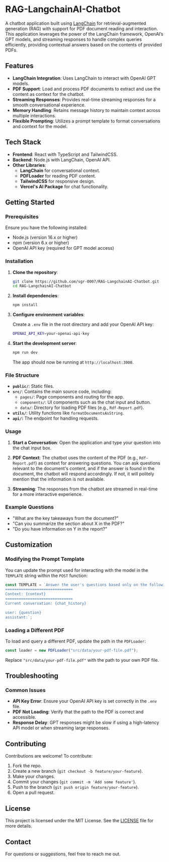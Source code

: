 
# RAG-LangchainAI-Chatbot

A chatbot application built using [LangChain](https://github.com/hwchase17/langchain) for retrieval-augmented generation (RAG) with support for PDF document reading and interaction. This application leverages the power of the LangChain framework, OpenAI’s GPT models, and streaming responses to handle complex queries efficiently, providing contextual answers based on the contents of provided PDFs.

## Features

- **LangChain Integration**: Uses LangChain to interact with OpenAI GPT models.
- **PDF Support**: Load and process PDF documents to extract and use the content as context for the chatbot.
- **Streaming Responses**: Provides real-time streaming responses for a smooth conversational experience.
- **Memory Handling**: Retains message history to maintain context across multiple interactions.
- **Flexible Prompting**: Utilizes a prompt template to format conversations and context for the model.

## Tech Stack

- **Frontend**: React with TypeScript and TailwindCSS.
- **Backend**: Node.js with LangChain, OpenAI API.
- **Other Libraries**: 
  - **LangChain** for conversational context.
  - **PDFLoader** for reading PDF content.
  - **TailwindCSS** for responsive design.
  - **Vercel's AI Package** for chat functionality.

## Getting Started

### Prerequisites

Ensure you have the following installed:

- Node.js (version 16.x or higher)
- npm (version 6.x or higher)
- OpenAI API key (required for GPT model access)

### Installation

1. **Clone the repository**:
   ```bash
   git clone https://github.com/sgr-0007/RAG-LangchainAI-Chatbot.git
   cd RAG-LangchainAI-Chatbot
   ```

2. **Install dependencies**:
   ```bash
   npm install
   ```

3. **Configure environment variables**:

   Create a `.env` file in the root directory and add your OpenAI API key:
   ```bash
   OPENAI_API_KEY=your-openai-api-key
   ```

4. **Start the development server**:
   ```bash
   npm run dev
   ```

   The app should now be running at `http://localhost:3000`.

### File Structure

- **`public/`**: Static files.
- **`src/`**: Contains the main source code, including:
  - `pages/`: Page components and routing for the app.
  - `components/`: UI components such as the chat input and button.
  - `data/`: Directory for loading PDF files (e.g., `Rdf-Report.pdf`).
- **`utils/`**: Utility functions like `formatDocumentsAsString`.
- **`api/`:** The endpoint for handling requests.

### Usage

1. **Start a Conversation**:
   Open the application and type your question into the chat input box.

2. **PDF Context**:
   The chatbot uses the content of the PDF (e.g., `Rdf-Report.pdf`) as context for answering questions. You can ask questions relevant to the document's content, and if the answer is found in the document, the chatbot will respond accordingly. If not, it will politely mention that the information is not available.

3. **Streaming**:
   The responses from the chatbot are streamed in real-time for a more interactive experience.

### Example Questions

- "What are the key takeaways from the document?"
- "Can you summarize the section about X in the PDF?"
- "Do you have information on Y in the report?"

## Customization

### Modifying the Prompt Template

You can update the prompt used for interacting with the model in the `TEMPLATE` string within the `POST` function:

```ts
const TEMPLATE = `Answer the user's questions based only on the following context. If the answer is not in the context, reply politely that you do not have that information available.:
==============================
Context: {context}
==============================
Current conversation: {chat_history}

user: {question}
assistant:`;
```

### Loading a Different PDF

To load and query a different PDF, update the path in the `PDFLoader`:

```ts
const loader = new PDFLoader("src/data/your-pdf-file.pdf");
```

Replace `"src/data/your-pdf-file.pdf"` with the path to your own PDF file.

## Troubleshooting

### Common Issues

- **API Key Error**: Ensure your OpenAI API key is set correctly in the `.env` file.
- **PDF Not Loading**: Verify that the path to the PDF is correct and accessible.
- **Response Delay**: GPT responses might be slow if using a high-latency API model or when streaming large responses.

## Contributing

Contributions are welcome! To contribute:

1. Fork the repo.
2. Create a new branch (`git checkout -b feature/your-feature`).
3. Make your changes.
4. Commit your changes (`git commit -m 'Add some feature'`).
5. Push to the branch (`git push origin feature/your-feature`).
6. Open a pull request.

## License

This project is licensed under the MIT License. See the [LICENSE](./LICENSE) file for more details.

## Contact

For questions or suggestions, feel free to reach me out.
